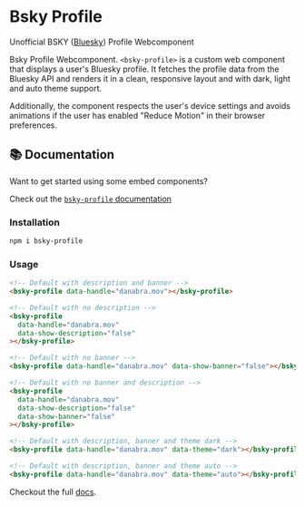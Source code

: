 # Bsky Profile

Unofficial BSKY ([Bluesky](https://bsky.app)) Profile Webcomponent

Bsky Profile Webcomponent. `<bsky-profile>` is a custom web component that displays a user's Bluesky profile. It fetches the profile data from the Bluesky API and renders it in a clean, responsive layout and with dark, light and auto theme support.

Additionally, the component respects the user's device settings and avoids animations if the user has enabled "Reduce Motion" in their browser preferences.

## 📚 Documentation

Want to get started using some embed components?

Check out the [`bsky-profile` documentation](https://parassolanki.github.io/bsky-profile/)

### Installation

```bash
npm i bsky-profile
```

### Usage

```html
<!-- Default with description and banner -->
<bsky-profile data-handle="danabra.mov"></bsky-profile>

<!-- Default with no description -->
<bsky-profile
  data-handle="danabra.mov"
  data-show-description="false"
></bsky-profile>

<!-- Default with no banner -->
<bsky-profile data-handle="danabra.mov" data-show-banner="false"></bsky-profile>

<!-- Default with no banner and description -->
<bsky-profile
  data-handle="danabra.mov"
  data-show-description="false"
  data-show-banner="false"
></bsky-profile>

<!-- Default with description, banner and theme dark -->
<bsky-profile data-handle="danabra.mov" data-theme="dark"></bsky-profile>

<!-- Default with description, banner and theme auto -->
<bsky-profile data-handle="danabra.mov" data-theme="auto"></bsky-profile>
```

Checkout the full [docs](https://parassolanki.github.io/bsky-profile).
